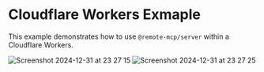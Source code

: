 # Cloudflare Workers Exmaple

This example demonstrates how to use `@remote-mcp/server` within a Cloudflare Workers.

![Screenshot 2024-12-31 at 23 27 15](https://github.com/user-attachments/assets/ba432423-5959-46d6-bf3d-fc05d8e184d8)
![Screenshot 2024-12-31 at 23 27 25](https://github.com/user-attachments/assets/8f5d0f15-c051-4683-b995-7b9ac991508a)
